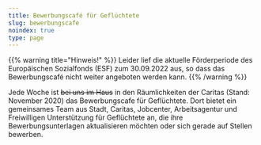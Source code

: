 ```yaml
---
title: Bewerbungscafé für Geflüchtete
slug: bewerbungscafe
noindex: true
type: page
---
```


{{% warning title="Hinweis!" %}}
Leider lief die aktuelle Förderperiode des Europäischen Sozialfonds (ESF) zum 30.09.2022 aus, so dass das Bewerbungscafé nicht weiter angeboten werden kann.
{{% /warning %}}

Jede Woche ist ~~bei uns im Haus~~ in den Räumlichkeiten der Caritas (Stand: November 2020) das Bewerbungscafe für Geflüchtete. Dort bietet ein gemeinsames Team aus Stadt, Caritas, Jobcenter, Arbeitsagentur und Freiwilligen Unterstützung für Geflüchtete an, die ihre Bewerbungsunterlagen aktualisieren möchten oder sich gerade auf Stellen bewerben.
